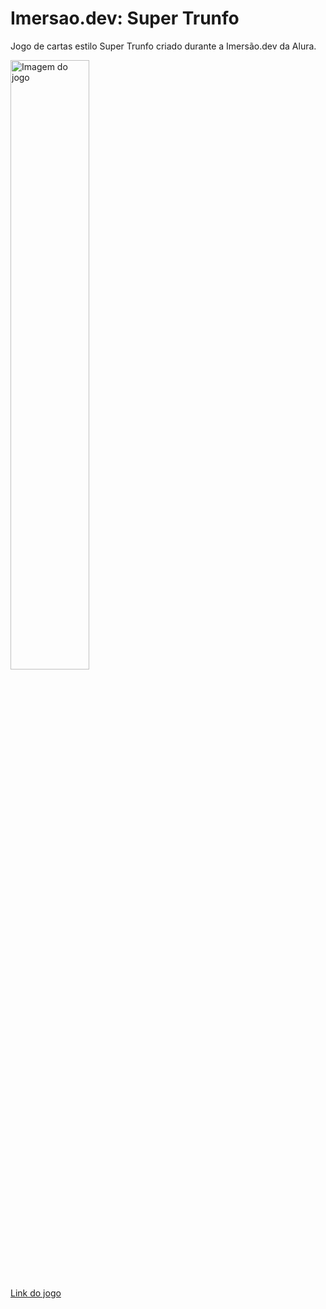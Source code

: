 # Imersao.dev: Super Trunfo

Jogo de cartas estilo Super Trunfo criado durante a Imersão.dev da Alura.

<img src="https://cdn.discordapp.com/attachments/730091580706259084/834237473503969300/Screenshot_2021-04-20_Super_Trunfo_-_World_Team_League_2021.png" alt="Imagem do jogo" width="50%">


[Link do jogo](https://esthermarie.github.io/Super_Trunfo/)
